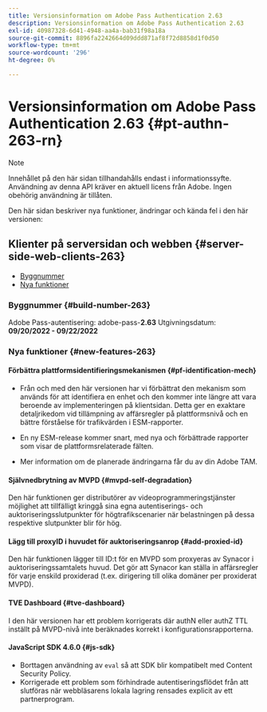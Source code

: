 ```yaml
---
title: Versionsinformation om Adobe Pass Authentication 2.63
description: Versionsinformation om Adobe Pass Authentication 2.63
exl-id: 40987328-6d41-4948-aa4a-bab31f98a18a
source-git-commit: 8896fa2242664d09ddd871af8f72d8858d1f0d50
workflow-type: tm+mt
source-wordcount: '296'
ht-degree: 0%

---
```


# Versionsinformation om Adobe Pass Authentication 2.63 {#pt-authn-263-rn}

>[!NOTE]
>
>Innehållet på den här sidan tillhandahålls endast i informationssyfte. Användning av denna API kräver en aktuell licens från Adobe. Ingen obehörig användning är tillåten.

Den här sidan beskriver nya funktioner, ändringar och kända fel i den här versionen:

## Klienter på serversidan och webben {#server-side-web-clients-263}

* [Byggnummer](#build-number)
* [Nya funktioner](#new-features)

### Byggnummer {#build-number-263}

Adobe Pass-autentisering: adobe-pass-**2.63**
Utgivningsdatum: **09/20/2022 - 09/22/2022**

### Nya funktioner {#new-features-263}

#### Förbättra plattformsidentifieringsmekanismen {#pf-identification-mech}

* Från och med den här versionen har vi förbättrat den mekanism som används för att identifiera en enhet och den kommer inte längre att vara beroende av implementeringen på klientsidan. Detta ger en exaktare detaljrikedom vid tillämpning av affärsregler på plattformsnivå och en bättre förståelse för trafikvärden i ESM-rapporter.

* En ny ESM-release kommer snart, med nya och förbättrade rapporter som visar de plattformsrelaterade fälten.

* Mer information om de planerade ändringarna får du av din Adobe TAM.

#### Självnedbrytning av MVPD {#mvpd-self-degradation}

Den här funktionen ger distributörer av videoprogrammeringstjänster möjlighet att tillfälligt kringgå sina egna autentiserings- och auktoriseringsslutpunkter för högtrafikscenarier när belastningen på dessa respektive slutpunkter blir för hög.


#### Lägg till proxyID i huvudet för auktoriseringsanrop {#add-proxied-id}

Den här funktionen lägger till ID:t för en MVPD som proxyeras av Synacor i auktoriseringssamtalets huvud. Det gör att Synacor kan ställa in affärsregler för varje enskild proxiderad (t.ex. dirigering till olika domäner per proxiderat MVPD).


#### TVE Dashboard {#tve-dashboard}

I den här versionen har ett problem korrigerats där authN eller authZ TTL inställt på MVPD-nivå inte beräknades korrekt i konfigurationsrapporterna.


#### JavaScript SDK 4.6.0 {#js-sdk}

* Borttagen användning av `eval` så att SDK blir kompatibelt med Content Security Policy.
* Korrigerade ett problem som förhindrade autentiseringsflödet från att slutföras när webbläsarens lokala lagring rensades explicit av ett partnerprogram.
